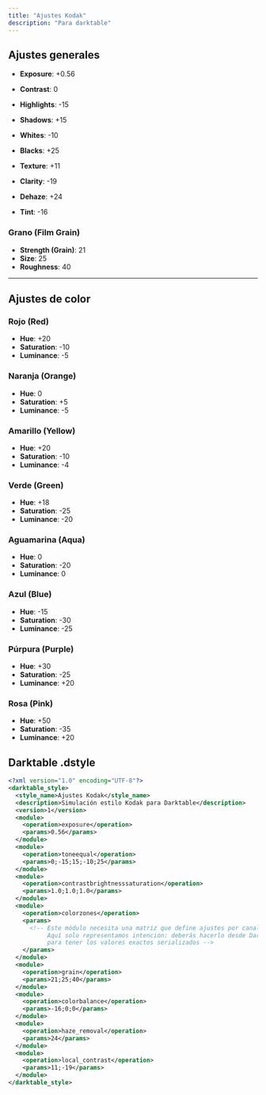 ```yaml
---
title: "Ajustes Kodak"
description: "Para darktable"
---
```


## Ajustes generales

- **Exposure**: +0.56
- **Contrast**: 0
- **Highlights**: -15
- **Shadows**: +15
- **Whites**: -10
- **Blacks**: +25

- **Texture**: +11
- **Clarity**: -19
- **Dehaze**: +24

- **Tint**: -16

### Grano (Film Grain)

- **Strength (Grain)**: 21
- **Size**: 25
- **Roughness**: 40

---

## Ajustes de color

### Rojo (Red)

- **Hue**: +20
- **Saturation**: -10
- **Luminance**: -5

### Naranja (Orange)

- **Hue**: 0
- **Saturation**: +5
- **Luminance**: -5

### Amarillo (Yellow)

- **Hue**: +20
- **Saturation**: -10
- **Luminance**: -4

### Verde (Green)

- **Hue**: +18
- **Saturation**: -25
- **Luminance**: -20

### Aguamarina (Aqua)

- **Hue**: 0
- **Saturation**: -20
- **Luminance**: 0

### Azul (Blue)

- **Hue**: -15
- **Saturation**: -30
- **Luminance**: -25

### Púrpura (Purple)

- **Hue**: +30
- **Saturation**: -25
- **Luminance**: +20

### Rosa (Pink)

- **Hue**: +50
- **Saturation**: -35
- **Luminance**: +20

## Darktable .dstyle

```xml
<?xml version="1.0" encoding="UTF-8"?>
<darktable_style>
  <style_name>Ajustes Kodak</style_name>
  <description>Simulación estilo Kodak para Darktable</description>
  <version>1</version>
  <module>
    <operation>exposure</operation>
    <params>0.56</params>
  </module>
  <module>
    <operation>toneequal</operation>
    <params>0;-15;15;-10;25</params>
  </module>
  <module>
    <operation>contrastbrightnesssaturation</operation>
    <params>1.0;1.0;1.0</params>
  </module>
  <module>
    <operation>colorzones</operation>
    <params>
      <!-- Este módulo necesita una matriz que define ajustes por canal.
           Aquí solo representamos intención: deberás hacerlo desde Darktable
           para tener los valores exactos serializados -->
    </params>
  </module>
  <module>
    <operation>grain</operation>
    <params>21;25;40</params>
  </module>
  <module>
    <operation>colorbalance</operation>
    <params>-16;0;0</params>
  </module>
  <module>
    <operation>haze_removal</operation>
    <params>24</params>
  </module>
  <module>
    <operation>local_contrast</operation>
    <params>11;-19</params>
  </module>
</darktable_style>
```
